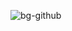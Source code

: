 
<!---
- 👋 Hi, I’m Joris 'red'
- 👀 I’m interested to sharing and talking about web development in javascript ans nodejs.
- 🌱 I’m currently still learning the web development especially typescript, and other tools to safer my apps and my workflow.
--->

<!---
joris-villet/joris-villet is a ✨ special ✨ repository because its `README.md` (this file) appears on your GitHub profile.
You can click the Preview link to take a look at your changes.
--->
![bg-github](https://user-images.githubusercontent.com/59177509/194783250-4daa9707-82a2-4673-b227-e698bb223303.jpg)
